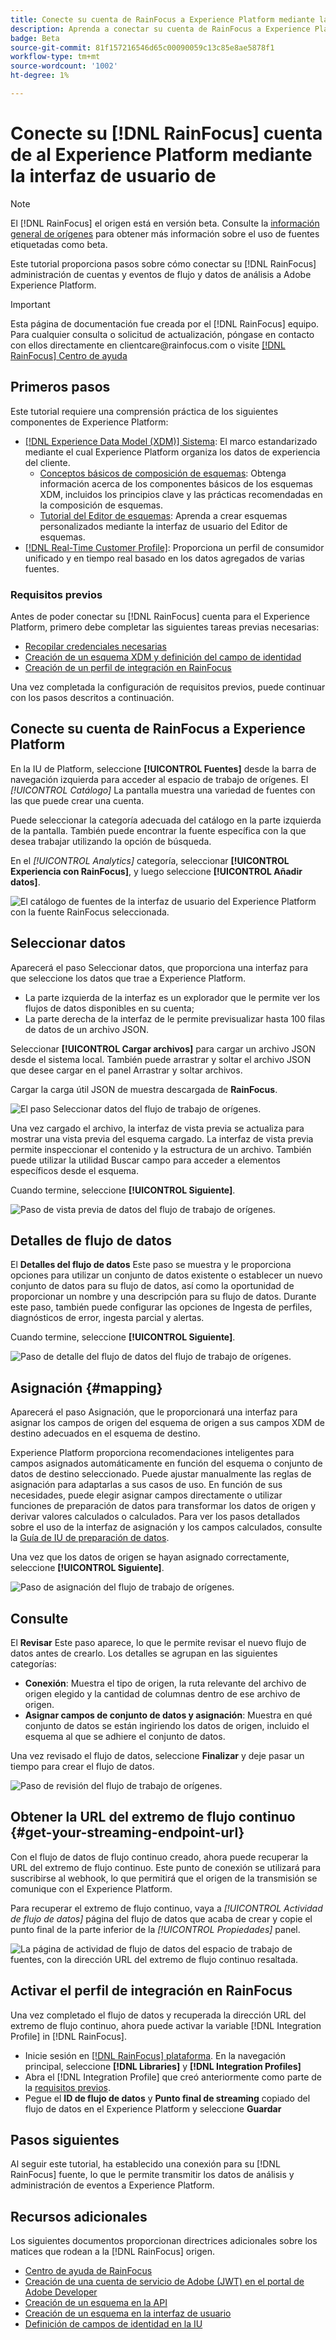```yaml
---
title: Conecte su cuenta de RainFocus a Experience Platform mediante la interfaz de usuario de
description: Aprenda a conectar su cuenta de RainFocus a Experience Platform mediante la interfaz de usuario.
badge: Beta
source-git-commit: 81f157216546d65c00090059c13c85e8ae5878f1
workflow-type: tm+mt
source-wordcount: '1002'
ht-degree: 1%

---
```


# Conecte su [!DNL RainFocus] cuenta de al Experience Platform mediante la interfaz de usuario de

>[!NOTE]
>
>El [!DNL RainFocus] el origen está en versión beta. Consulte la [información general de orígenes](../../../../home.md#terms-and-conditions) para obtener más información sobre el uso de fuentes etiquetadas como beta.

Este tutorial proporciona pasos sobre cómo conectar su [!DNL RainFocus] administración de cuentas y eventos de flujo y datos de análisis a Adobe Experience Platform.

>[!IMPORTANT]
>
>Esta página de documentación fue creada por el [!DNL RainFocus] equipo. Para cualquier consulta o solicitud de actualización, póngase en contacto con ellos directamente en clientcare<span>@rainfocus.com o visite [[!DNL RainFocus] Centro de ayuda](https://help.rainfocus.com/hc/en-us)

## Primeros pasos

Este tutorial requiere una comprensión práctica de los siguientes componentes de Experience Platform:

* [[!DNL Experience Data Model (XDM)] Sistema](../../../../../xdm/home.md): El marco estandarizado mediante el cual Experience Platform organiza los datos de experiencia del cliente.
   * [Conceptos básicos de composición de esquemas](../../../../../xdm/schema/composition.md): Obtenga información acerca de los componentes básicos de los esquemas XDM, incluidos los principios clave y las prácticas recomendadas en la composición de esquemas.
   * [Tutorial del Editor de esquemas](../../../../../xdm/tutorials/create-schema-ui.md): Aprenda a crear esquemas personalizados mediante la interfaz de usuario del Editor de esquemas.
* [[!DNL Real-Time Customer Profile]](../../../../../profile/home.md): Proporciona un perfil de consumidor unificado y en tiempo real basado en los datos agregados de varias fuentes.

### Requisitos previos

Antes de poder conectar su [!DNL RainFocus] cuenta para el Experience Platform, primero debe completar las siguientes tareas previas necesarias:

* [Recopilar credenciales necesarias](../../../../connectors/analytics/rainfocus.md#gather-required-credentials)
* [Creación de un esquema XDM y definición del campo de identidad](../../../../connectors/analytics/rainfocus.md#create-an-xdm-schema-and-define-the-identity-field)
* [Creación de un perfil de integración en RainFocus](../../../../connectors/analytics/rainfocus.md#create-an-integration-profile-in-rainfocus)

Una vez completada la configuración de requisitos previos, puede continuar con los pasos descritos a continuación.

## Conecte su cuenta de RainFocus a Experience Platform

En la IU de Platform, seleccione **[!UICONTROL Fuentes]** desde la barra de navegación izquierda para acceder al espacio de trabajo de orígenes. El *[!UICONTROL Catálogo]* La pantalla muestra una variedad de fuentes con las que puede crear una cuenta.

Puede seleccionar la categoría adecuada del catálogo en la parte izquierda de la pantalla. También puede encontrar la fuente específica con la que desea trabajar utilizando la opción de búsqueda.

En el *[!UICONTROL Analytics]* categoría, seleccionar **[!UICONTROL Experiencia con RainFocus]**, y luego seleccione **[!UICONTROL Añadir datos]**.

![El catálogo de fuentes de la interfaz de usuario del Experience Platform con la fuente RainFocus seleccionada.](/help/sources/images/tutorials/create/rainfocus/rainfocus_sources-rf.png)

## Seleccionar datos

Aparecerá el paso Seleccionar datos, que proporciona una interfaz para que seleccione los datos que trae a Experience Platform.

* La parte izquierda de la interfaz es un explorador que le permite ver los flujos de datos disponibles en su cuenta;
* La parte derecha de la interfaz de le permite previsualizar hasta 100 filas de datos de un archivo JSON.

Seleccionar **[!UICONTROL Cargar archivos]** para cargar un archivo JSON desde el sistema local. También puede arrastrar y soltar el archivo JSON que desee cargar en el panel Arrastrar y soltar archivos.

Cargar la carga útil JSON de muestra descargada de **RainFocus**.

![El paso Seleccionar datos del flujo de trabajo de orígenes.](/help/sources/images/tutorials/create/rainfocus/rainfocus_source-json-upload.png)

Una vez cargado el archivo, la interfaz de vista previa se actualiza para mostrar una vista previa del esquema cargado. La interfaz de vista previa permite inspeccionar el contenido y la estructura de un archivo. También puede utilizar la utilidad Buscar campo para acceder a elementos específicos desde el esquema.

Cuando termine, seleccione **[!UICONTROL Siguiente]**.

![Paso de vista previa de datos del flujo de trabajo de orígenes.](/help/sources/images/tutorials/create/rainfocus/rainfocus_source-json-preview.png)

## Detalles de flujo de datos

El **Detalles del flujo de datos** Este paso se muestra y le proporciona opciones para utilizar un conjunto de datos existente o establecer un nuevo conjunto de datos para su flujo de datos, así como la oportunidad de proporcionar un nombre y una descripción para su flujo de datos. Durante este paso, también puede configurar las opciones de Ingesta de perfiles, diagnósticos de error, ingesta parcial y alertas.

Cuando termine, seleccione **[!UICONTROL Siguiente]**.

![Paso de detalle del flujo de datos del flujo de trabajo de orígenes.](/help/sources/images/tutorials/create/rainfocus/rainfocus_source-dataflow-setup.png)

## Asignación {#mapping}

Aparecerá el paso Asignación, que le proporcionará una interfaz para asignar los campos de origen del esquema de origen a sus campos XDM de destino adecuados en el esquema de destino.

Experience Platform proporciona recomendaciones inteligentes para campos asignados automáticamente en función del esquema o conjunto de datos de destino seleccionado. Puede ajustar manualmente las reglas de asignación para adaptarlas a sus casos de uso. En función de sus necesidades, puede elegir asignar campos directamente o utilizar funciones de preparación de datos para transformar los datos de origen y derivar valores calculados o calculados. Para ver los pasos detallados sobre el uso de la interfaz de asignación y los campos calculados, consulte la [Guía de IU de preparación de datos](../../../../../data-prep/ui/mapping.md).

Una vez que los datos de origen se hayan asignado correctamente, seleccione **[!UICONTROL Siguiente]**.

![Paso de asignación del flujo de trabajo de orígenes.](/help/sources/images/tutorials/create/rainfocus/rainfocus_source-mappings.png)

## Consulte

El **Revisar** Este paso aparece, lo que le permite revisar el nuevo flujo de datos antes de crearlo. Los detalles se agrupan en las siguientes categorías:

* **Conexión**: Muestra el tipo de origen, la ruta relevante del archivo de origen elegido y la cantidad de columnas dentro de ese archivo de origen.
* **Asignar campos de conjunto de datos y asignación**: Muestra en qué conjunto de datos se están ingiriendo los datos de origen, incluido el esquema al que se adhiere el conjunto de datos.

Una vez revisado el flujo de datos, seleccione **Finalizar** y deje pasar un tiempo para crear el flujo de datos.

![Paso de revisión del flujo de trabajo de orígenes.](/help/sources/images/tutorials/create/rainfocus/rainfocus_source-compelete.png)

## Obtener la URL del extremo de flujo continuo {#get-your-streaming-endpoint-url}

Con el flujo de datos de flujo continuo creado, ahora puede recuperar la URL del extremo de flujo continuo. Este punto de conexión se utilizará para suscribirse al webhook, lo que permitirá que el origen de la transmisión se comunique con el Experience Platform.

Para recuperar el extremo de flujo continuo, vaya a *[!UICONTROL Actividad de flujo de datos]* página del flujo de datos que acaba de crear y copie el punto final de la parte inferior de la *[!UICONTROL Propiedades]* panel.

![La página de actividad de flujo de datos del espacio de trabajo de fuentes, con la dirección URL del extremo de flujo continuo resaltada.](/help/sources/images/tutorials/create/rainfocus/rainfocus_source-dataflow-api.png)

## Activar el perfil de integración en RainFocus

Una vez completado el flujo de datos y recuperada la dirección URL del extremo de flujo continuo, ahora puede activar la variable [!DNL Integration Profile] in [!DNL RainFocus].

* Inicie sesión en [[!DNL RainFocus] plataforma](https://app.rainfocus.com). En la navegación principal, seleccione **[!DNL Libraries]** y **[!DNL Integration Profiles]**
* Abra el [!DNL Integration Profile] que creó anteriormente como parte de la [requisitos previos](../../../../connectors/analytics/rainfocus.md#create-an-integration-profile-in-rainfocus).
* Pegue el **ID de flujo de datos** y **Punto final de streaming** copiado del flujo de datos en el Experience Platform y seleccione **Guardar**

## Pasos siguientes

Al seguir este tutorial, ha establecido una conexión para su [!DNL RainFocus] fuente, lo que le permite transmitir los datos de análisis y administración de eventos a Experience Platform.

## Recursos adicionales

Los siguientes documentos proporcionan directrices adicionales sobre los matices que rodean a la [!DNL RainFocus] origen.

* [Centro de ayuda de RainFocus](https://help.rainfocus.com/hc/en-us)
* [Creación de una cuenta de servicio de Adobe (JWT) en el portal de Adobe Developer](https://developer.adobe.com/developer-console/docs/guides/authentication/ServiceAccountIntegration/)
* [Creación de un esquema en la API](../../../../../xdm/tutorials/create-schema-api.md)
* [Creación de un esquema en la interfaz de usuario](../../../../../xdm/tutorials/create-schema-ui.md)
* [Definición de campos de identidad en la IU](https://experienceleague.adobe.com/docs/experience-platform/xdm/ui/fields/identity.html)